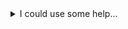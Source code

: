 <details>
<summary>I could use some help...</summary>
<p>

```c#
public class Order
{
    public int OrderId { get; set; }
    public int CustomerId { get; set; }

    public List<int> Products { get; set; }
}
\```

</p>
</details> 
